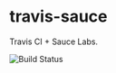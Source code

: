 travis-sauce
============

Travis CI + Sauce Labs.

![](https://travis-ci.org/jayarjo/travis-sauce.svg?branch=master "Build Status")
